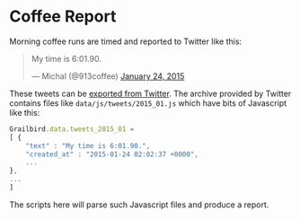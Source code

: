# Coffee Report

Morning coffee runs are timed and reported to Twitter like this:

<blockquote class="twitter-tweet" lang="en"><p>My time is 6:01.90.</p>&mdash; Michal (@913coffee) <a href="https://twitter.com/913coffee/status/558807048880521216">January 24, 2015</a></blockquote>

These tweets can be <a href="https://support.twitter.com/articles/20170160-downloading-your-twitter-archive">
exported from Twitter</a>. The archive provided by Twitter contains files like `data/js/tweets/2015_01.js` which have bits of Javascript like this:

```javascript
Grailbird.data.tweets_2015_01 =
[ {
    "text" : "My time is 6:01.90.",
    "created_at" : "2015-01-24 02:02:37 +0000",
    ...
},
...
]
```

The scripts here will parse such Javascript files and produce a report.
